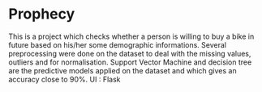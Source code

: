 # Prophecy
This is a project which checks whether a person is willing to buy a bike in future based on his/her some demographic informations. Several preprocessing were done on the dataset to deal with the missing values, outliers and for normalisation. Support Vector Machine and decision tree are the predictive models applied on the dataset and which gives an accuracy close to 90%.
UI : Flask
